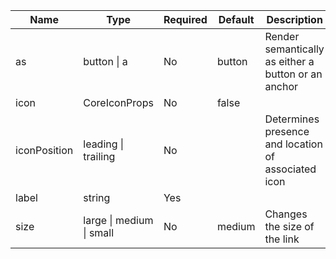 | Name         | Type                     | Required | Default | Description                                         |
|--------------|--------------------------|----------|---------|-----------------------------------------------------|
| as           | button \| a              | No       | button  | Render semantically as either a button or an anchor |
| icon         | CoreIconProps            | No       | false   |                                                     |
| iconPosition | leading \| trailing      | No       |         | Determines presence and location of associated icon |
| label        | string                   | Yes      |         |                                                     |
| size         | large \| medium \| small | No       | medium  | Changes the size of the link                        |